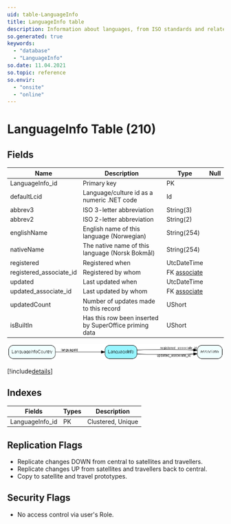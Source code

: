 ```yaml
---
uid: table-LanguageInfo
title: LanguageInfo table
description: Information about languages, from ISO standards and related information
so.generated: true
keywords:
  - "database"
  - "LanguageInfo"
so.date: 11.04.2021
so.topic: reference
so.envir:
  - "onsite"
  - "online"
---
```


# LanguageInfo Table (210)

## Fields

| Name | Description | Type | Null |
|------|-------------|------|:----:|
|LanguageInfo\_id|Primary key|PK| |
|defaultLcid|Language/culture id as a numeric .NET code|Id| |
|abbrev3|ISO 3-letter abbreviation|String(3)| |
|abbrev2|ISO 2-letter abbreviation|String(2)| |
|englishName|English name of this language (Norwegian)|String(254)| |
|nativeName|The native name of this language (Norsk Bokmål)|String(254)| |
|registered|Registered when|UtcDateTime| |
|registered\_associate\_id|Registered by whom|FK [associate](associate.md)| |
|updated|Last updated when|UtcDateTime| |
|updated\_associate\_id|Last updated by whom|FK [associate](associate.md)| |
|updatedCount|Number of updates made to this record|UShort| |
|isBuiltIn|Has this row been inserted by SuperOffice priming data|UShort| |


![LanguageInfo table relationship diagram](./media/LanguageInfo.png)

[!include[details](./includes/languageinfo.md)]

## Indexes

| Fields | Types | Description |
|--------|-------|-------------|
|LanguageInfo\_id |PK |Clustered, Unique |

## Replication Flags

* Replicate changes DOWN from central to satellites and travellers.
* Replicate changes UP from satellites and travellers back to central.
* Copy to satellite and travel prototypes.

## Security Flags

* No access control via user's Role.

